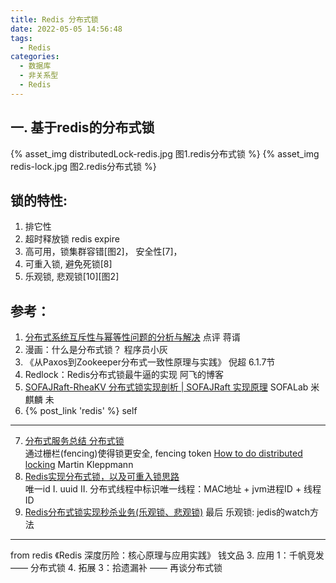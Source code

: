 ```yaml
---
title: Redis 分布式锁
date: 2022-05-05 14:56:48
tags:
  - Redis
categories: 
  - 数据库
  - 非关系型  
  - Redis
---
```



<p></p>
<!-- more -->


## 一. 基于redis的分布式锁   
{% asset_img distributedLock-redis.jpg 图1.redis分布式锁 %}
{% asset_img redis-lock.jpg 图2.redis分布式锁 %}


## 锁的特性:   

1. 排它性
2. 超时释放锁
   redis expire
3. 高可用，锁集群容错[图2]，
   安全性[7]，
4. 可重入锁, 避免死锁[8]
5. 乐观锁, 悲观锁[10][图2]


## 参考：

1. [分布式系统互斥性与幂等性问题的分析与解决](https://tech.meituan.com/2016/09/29/distributed-system-mutually-exclusive-idempotence-cerberus-gtis.html) 点评 蒋谞 
2. 漫画：什么是分布式锁？ 程序员小灰
3. 《从Paxos到Zookeeper分布式一致性原理与实践》 倪超 6.1.7节
4. Redlock：Redis分布式锁最牛逼的实现 阿飞的博客
5. [SOFAJRaft-RheaKV 分布式锁实现剖析 | SOFAJRaft 实现原理](https://mp.weixin.qq.com/s/ahcbgxWVVmRwrH9Y4-gXBA)   SOFALab 米麒麟 未
6. {% post_link 'redis'    %}  self

---
7. [分布式服务总结 分布式锁](https://www.jianshu.com/p/31e85a18a9e7)  
   通过栅栏(fencing)使得锁更安全, fencing token
   [How to do distributed locking](http://martin.kleppmann.com/2016/02/08/how-to-do-distributed-locking.html) Martin Kleppmann  
8. [Redis实现分布式锁，以及可重入锁思路](https://www.jianshu.com/p/1c5c1a592088)   
   唯一id I. uuid  II. 分布式线程中标识唯一线程：MAC地址 + jvm进程ID + 线程ID  
10. [Redis分布式锁实现秒杀业务(乐观锁、悲观锁)](https://www.cnblogs.com/jasonZh/p/9522772.html)  最后
    乐观锁: jedis的watch方法

---
from redis
《Redis 深度历险：核心原理与应用实践》 钱文品
3. 应用 1：千帆竞发 —— 分布式锁
4. 拓展 3：拾遗漏补 —— 再谈分布式锁





